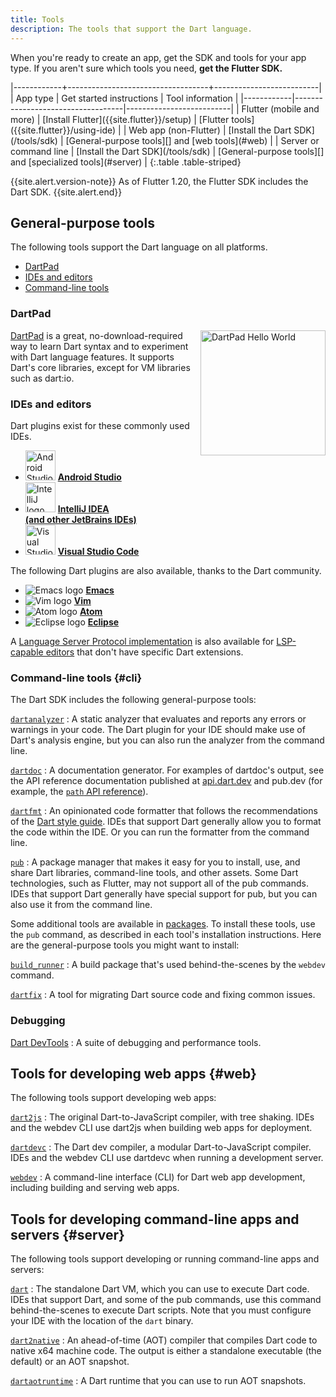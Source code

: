 ```yaml
---
title: Tools
description: The tools that support the Dart language.
---
```


When you're ready to create an app,
get the SDK and tools for your app type.
If you aren't sure which tools you need, **get the Flutter SDK.**

<div class="table-wrapper" markdown="1">
|------------+-----------------------------------+--------------------------|
| App type   | Get started instructions          | Tool information         |
|------------|-----------------------------------|--------------------------|
| Flutter (mobile and more) | [Install Flutter]({{site.flutter}}/setup) | [Flutter tools]({{site.flutter}}/using-ide) |
| Web app (non-Flutter) | [Install the Dart SDK](/tools/sdk) | [General-purpose tools][] and [web tools](#web) |
| Server or command line | [Install the Dart SDK](/tools/sdk) | [General-purpose tools][] and [specialized tools](#server) |
{:.table .table-striped}
</div>

[General-purpose tools]: #general-purpose-tools

{{site.alert.version-note}}
  As of Flutter 1.20, the Flutter SDK includes the Dart SDK.
{{site.alert.end}}


## General-purpose tools

The following tools support the Dart language on all platforms.

* [DartPad](#dartpad)
* [IDEs and editors](#ides-and-editors)
* [Command-line tools](#cli)


### DartPad

<img src="{% asset dartpad-hello.png @path %}" alt="DartPad Hello World"
 width="200px" align="right" />
[DartPad](/tools/dartpad) is
a great, no-download-required way to learn Dart syntax
and to experiment with Dart language features.
It supports Dart's core libraries,
except for VM libraries such as dart:io.


### IDEs and editors

Dart plugins exist for these commonly used IDEs.

<ul class="col2">
<li>
<img src="{% asset tools/android_studio.png @path %}"
     width="48" alt="Android Studio logo">
<a href="/tools/jetbrains-plugin"><b>Android Studio</b></a>
</li>
<li>
<img src="{% asset tools/intellij-idea.svg @path %}"
     width="48" alt="IntelliJ logo">
<a href="/tools/jetbrains-plugin"><b>IntelliJ IDEA<br>
(and other JetBrains IDEs)</b></a>
</li>
<li>
<img src="{% asset tools/vscode.svg @path %}"
     width="48" alt="Visual Studio Code logo">
<a href="/tools/vs-code"><b>Visual Studio Code</b></a>
</li>
</ul>

The following Dart plugins are also available,
thanks to the Dart community.

<ul class="col2">
<li>
<img src="{% asset tools/emacs.png @path %}" alt="Emacs logo">
<a class="no-automatic-external" href="https://github.com/nex3/dart-mode"><b>Emacs</b></a>
</li>
<li>
<img src="{% asset tools/vim.png @path %}" alt="Vim logo">
<a class="no-automatic-external" href="https://github.com/dart-lang/dart-vim-plugin"><b>Vim</b></a>
</li>
<li>
<img src="{% asset tools/atom-logo.png @path %}" alt="Atom logo">
<a class="no-automatic-external" href="https://github.com/dart-atom/dart"><b>Atom</b></a>
</li>
<li>
<img src="{% asset tools/eclipse-logo.png @path %}" alt="Eclipse logo">
<a class="no-automatic-external" href="https://github.com/eclipse/dartboard"><b>Eclipse</b></a>
</li>
</ul>

A [Language Server Protocol implementation][LSP] is also available for
[LSP-capable editors][] that don't have specific Dart extensions.

[LSP]: https://github.com/dart-lang/sdk/blob/master/pkg/analysis_server/tool/lsp_spec/README.md
[LSP-capable editors]: https://microsoft.github.io/language-server-protocol/implementors/tools/

### Command-line tools {#cli}

The Dart SDK includes the following general-purpose tools:

[`dartanalyzer`](/tools/dartanalyzer)
: A static analyzer that evaluates and reports any errors or warnings in your code.
  The Dart plugin for your IDE should make use of Dart's analysis engine,
  but you can also run the analyzer from the command line.

[`dartdoc`](/tools/dartdoc)
: A documentation generator.
  For examples of dartdoc's output, see the API reference documentation
  published at [api.dart.dev]({{site.dart_api}}) and pub.dev
  (for example, the [`path` API reference]({{site.pub-api}}/path)).

[`dartfmt`](/tools/dartfmt)
: An opinionated code formatter that follows the recommendations of the
  [Dart style guide](/guides/language/effective-dart/style).
  IDEs that support Dart generally allow you to format the code within
  the IDE. Or you can run the formatter from the command line.

[`pub`](/tools/pub/cmd)
: A package manager that
  makes it easy for you to install, use, and share Dart libraries,
  command-line tools, and other assets.
  Some Dart technologies, such as Flutter, may not support
  all of the pub commands.
  IDEs that support Dart generally have special support for pub,
  but you can also use it from the command line.

Some additional tools are available in [packages](/guides/packages).
To install these tools, use the `pub` command, as described in each tool's
installation instructions.
Here are the general-purpose tools you might want to install:

[`build_runner`][build_runner]
: A build package that's used behind-the-scenes by the `webdev` command.

[`dartfix`][dartfix]
: A tool for migrating Dart source code and fixing common issues.

[build_runner]: /tools/build_runner
[dart_style]: {{site.pub-pkg}}/dart_style
[dartfix]: {{site.pub-pkg}}/dartfix

### Debugging

[Dart DevTools](/tools/dart-devtools)
: A suite of debugging and performance tools.


## Tools for developing web apps {#web}

The following tools support developing web apps:

[`dart2js`](/tools/dart2js)
: The original Dart-to-JavaScript compiler, with tree shaking.
  IDEs and the webdev CLI use dart2js when building web apps for deployment.

[`dartdevc`](/tools/dartdevc)
: The Dart dev compiler, a modular Dart-to-JavaScript compiler.
  IDEs and the webdev CLI use dartdevc when running a development server.

[`webdev`](/tools/webdev)
: A command-line interface (CLI) for Dart web app development,
  including building and serving web apps.

## Tools for developing command-line apps and servers {#server}

The following tools support developing or running
command-line apps and servers:

[`dart`](/tools/dart-vm)
: The standalone Dart VM, which you can use to execute Dart code.
  IDEs that support Dart,
  and some of the pub commands, use this
  command behind-the-scenes to execute Dart scripts.
  Note that you must configure your IDE with the location of
  the `dart` binary.

[`dart2native`](/tools/dart2native)
: An ahead-of-time (AOT) compiler that compiles
  Dart code to native x64 machine code.
  The output is either a standalone executable (the default)
  or an AOT snapshot.

[`dartaotruntime`](/tools/dartaotruntime)
: A Dart runtime that you can use to run AOT snapshots.
